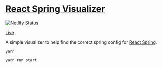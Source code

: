 # [React Spring Visualizer](https://react-spring-visualizer.joostkiens.com/)

[![Netlify Status](https://api.netlify.com/api/v1/badges/25a0971b-df53-42a9-80ef-d3a5ac10809d/deploy-status)](https://app.netlify.com/sites/react-spring-visualizer/deploys)

[Live](https://react-spring-visualizer.joostkiens.com/)

A simple visualizer to help find the correct spring config for [React Spring](https://www.react-spring.io/).

```
yarn

yarn run start
```
